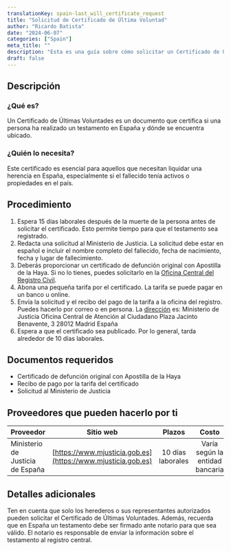 ```yaml
---
translationKey: spain-last_will_certificate_request
title: "Solicitud de Certificado de Última Voluntad"
author: "Ricardo Batista"
date: "2024-06-07"
categories: ["Spain"]
meta_title: ""
description: "Esta es una guía sobre cómo solicitar un Certificado de Última Voluntad en España."
draft: false
---
```


## Descripción

### ¿Qué es?
Un Certificado de Últimas Voluntades es un documento que certifica si una persona ha realizado un testamento en España y dónde se encuentra ubicado.

### ¿Quién lo necesita?
Este certificado es esencial para aquellos que necesitan liquidar una herencia en España, especialmente si el fallecido tenía activos o propiedades en el país.

## Procedimiento

1. Espera 15 días laborales después de la muerte de la persona antes de solicitar el certificado. Esto permite tiempo para que el testamento sea registrado.
2. Redacta una solicitud al Ministerio de Justicia. La solicitud debe estar en español e incluir el nombre completo del fallecido, fecha de nacimiento, fecha y lugar de fallecimiento.
3. Deberás proporcionar un certificado de defunción original con Apostilla de la Haya. Si no lo tienes, puedes solicitarlo en la [Oficina Central del Registro Civil](https://www.mpr.gob.es/Paginas/index.aspx).
4. Abona una pequeña tarifa por el certificado. La tarifa se puede pagar en un banco u online.
5. Envía la solicitud y el recibo del pago de la tarifa a la oficina del registro. Puedes hacerlo por correo o en persona. La [dirección](https://www.mpr.gob.es/Paginas/index.aspx) es:
    Ministerio de Justicia
    Oficina Central de Atención al Ciudadano
    Plaza Jacinto Benavente, 3
    28012 Madrid
    España
6. Espera a que el certificado sea publicado. Por lo general, tarda alrededor de 10 días laborales.

## Documentos requeridos

- Certificado de defunción original con Apostilla de la Haya
- Recibo de pago por la tarifa del certificado
- Solicitud al Ministerio de Justicia

## Proveedores que pueden hacerlo por ti

| Proveedor        |     Sitio web     |     Plazos    |       Costo      |
| --------------- | --------------- |  :-------------: | :-------------: |
| Ministerio de Justicia de España      |  [https://www.mjusticia.gob.es](https://www.mjusticia.gob.es)      |   10 días laborales   |        Varía según la entidad bancaria       |

## Detalles adicionales

Ten en cuenta que solo los herederos o sus representantes autorizados pueden solicitar el Certificado de Últimas Voluntades. Además, recuerda que en España un testamento debe ser firmado ante notario para que sea válido. El notario es responsable de enviar la información sobre el testamento al registro central.